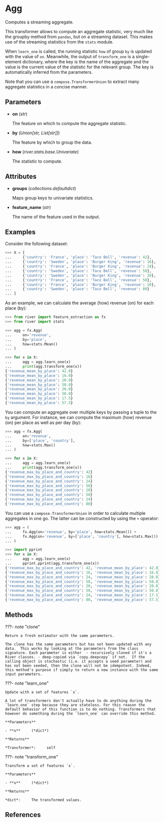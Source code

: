 # Agg

Computes a streaming aggregate.

This transformer allows to compute an aggregate statistic, very much like the groupby method from `pandas`, but on a streaming dataset. This makes use of the streaming statistics from the `stats` module. 

When `learn_one` is called, the running statistic `how` of group `by` is updated with the value of `on`. Meanwhile, the output of `transform_one` is a single-element dictionary, where the key is the name of the aggregate and the value is the current value of the statistic for the relevant group. The key is automatically inferred from the parameters. 

Note that you can use a `compose.TransformerUnion` to extract many aggregate statistics in a concise manner.

## Parameters

- **on** (*str*)

    The feature on which to compute the aggregate statistic.

- **by** (*Union[str, List[str]]*)

    The feature by which to group the data.

- **how** (*river.stats.base.Univariate*)

    The statistic to compute.


## Attributes

- **groups** (*collections.defaultdict*)

    Maps group keys to univariate statistics.

- **feature_name** (*str*)

    The name of the feature used in the output.


## Examples

Consider the following dataset:

```python
>>> X = [
...     {'country': 'France', 'place': 'Taco Bell', 'revenue': 42},
...     {'country': 'Sweden', 'place': 'Burger King', 'revenue': 16},
...     {'country': 'France', 'place': 'Burger King', 'revenue': 24},
...     {'country': 'Sweden', 'place': 'Taco Bell', 'revenue': 58},
...     {'country': 'Sweden', 'place': 'Burger King', 'revenue': 20},
...     {'country': 'France', 'place': 'Taco Bell', 'revenue': 50},
...     {'country': 'France', 'place': 'Burger King', 'revenue': 10},
...     {'country': 'Sweden', 'place': 'Taco Bell', 'revenue': 80}
... ]

```

As an example, we can calculate the average (how) revenue (on) for each place (by):

```python
>>> from river import feature_extraction as fx
>>> from river import stats

>>> agg = fx.Agg(
...     on='revenue',
...     by='place',
...     how=stats.Mean()
... )

>>> for x in X:
...     agg = agg.learn_one(x)
...     print(agg.transform_one(x))
{'revenue_mean_by_place': 42.0}
{'revenue_mean_by_place': 16.0}
{'revenue_mean_by_place': 20.0}
{'revenue_mean_by_place': 50.0}
{'revenue_mean_by_place': 20.0}
{'revenue_mean_by_place': 50.0}
{'revenue_mean_by_place': 17.5}
{'revenue_mean_by_place': 57.5}

```

You can compute an aggregate over multiple keys by passing a tuple to the `by` argument.
For instance, we can compute the maximum (how) revenue (on) per place as well as per
day (by):

```python
>>> agg = fx.Agg(
...     on='revenue',
...     by=['place', 'country'],
...     how=stats.Max()
... )

>>> for x in X:
...     agg = agg.learn_one(x)
...     print(agg.transform_one(x))
{'revenue_max_by_place_and_country': 42}
{'revenue_max_by_place_and_country': 16}
{'revenue_max_by_place_and_country': 24}
{'revenue_max_by_place_and_country': 58}
{'revenue_max_by_place_and_country': 20}
{'revenue_max_by_place_and_country': 50}
{'revenue_max_by_place_and_country': 24}
{'revenue_max_by_place_and_country': 80}

```

You can use a `compose.TransformerUnion` in order to calculate multiple aggregates in one
go. The latter can be constructed by using the `+` operator:

```python
>>> agg = (
...     fx.Agg(on='revenue', by='place', how=stats.Mean()) +
...     fx.Agg(on='revenue', by=['place', 'country'], how=stats.Max())
... )

>>> import pprint
>>> for x in X:
...     agg = agg.learn_one(x)
...     pprint.pprint(agg.transform_one(x))
{'revenue_max_by_place_and_country': 42, 'revenue_mean_by_place': 42.0}
{'revenue_max_by_place_and_country': 16, 'revenue_mean_by_place': 16.0}
{'revenue_max_by_place_and_country': 24, 'revenue_mean_by_place': 20.0}
{'revenue_max_by_place_and_country': 58, 'revenue_mean_by_place': 50.0}
{'revenue_max_by_place_and_country': 20, 'revenue_mean_by_place': 20.0}
{'revenue_max_by_place_and_country': 50, 'revenue_mean_by_place': 50.0}
{'revenue_max_by_place_and_country': 24, 'revenue_mean_by_place': 17.5}
{'revenue_max_by_place_and_country': 80, 'revenue_mean_by_place': 57.5}
```

## Methods

???- note "clone"

    Return a fresh estimator with the same parameters.

    The clone has the same parameters but has not been updated with any data.  This works by looking at the parameters from the class signature. Each parameter is either  - recursively cloned if it's a River classes. - deep-copied via `copy.deepcopy` if not.  If the calling object is stochastic (i.e. it accepts a seed parameter) and has not been seeded, then the clone will not be idempotent. Indeed, this method's purpose if simply to return a new instance with the same input parameters.

    
???- note "learn_one"

    Update with a set of features `x`.

    A lot of transformers don't actually have to do anything during the `learn_one` step because they are stateless. For this reason the default behavior of this function is to do nothing. Transformers that however do something during the `learn_one` can override this method.

    **Parameters**

    - **x**     (*dict*)    
    
    **Returns**

    *Transformer*:     self
    
???- note "transform_one"

    Transform a set of features `x`.

    **Parameters**

    - **x**     (*dict*)    
    
    **Returns**

    *dict*:     The transformed values.
    
## References

[^1]: [Streaming groupbys in pandas for big datasets](https://maxhalford.github.io/blog/streaming-groupbys-in-pandas-for-big-datasets/)

